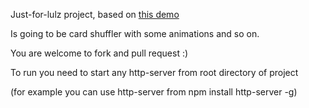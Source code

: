 Just-for-lulz project, based on [this demo](http://jsbin.com/exevom/1/edit?html,css,js)

Is going to be card shuffler with some animations and so on.

You are welcome to fork and pull request :)

To run you need to start any http-server from root directory of project

(for example you can use http-server from npm install http-server -g)